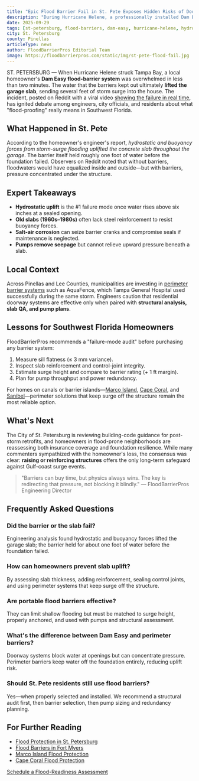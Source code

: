 ```yaml
---
title: "Epic Flood Barrier Fail in St. Pete Exposes Hidden Risks of Doorway Systems"
description: "During Hurricane Helene, a professionally installed Dam Easy flood barrier failed in St. Petersburg. Experts explain why—and how homeowners can prevent similar losses."
date: 2025-09-29
tags: [st-petersburg, flood-barriers, dam-easy, hurricane-helene, hydrostatic-uplift, florida, news]
city: St. Petersburg
county: Pinellas
articleType: news
author: FloodBarrierPros Editorial Team
image: https://floodbarrierpros.com/static/img/st-pete-flood-fail.jpg
---
```


ST. PETERSBURG — When Hurricane Helene struck Tampa Bay, a local homeowner's **Dam Easy flood-barrier system** was overwhelmed in less than two minutes. The water that the barriers kept out ultimately **lifted the garage slab**, sending several feet of storm surge into the house. The incident, posted on Reddit with a viral video [showing the failure in real time](https://www.youtube.com/watch?v=BCB2K1TpWpA), has ignited debate among engineers, city officials, and residents about what "flood-proofing" really means in Southwest Florida.

## What Happened in St. Pete

According to the homeowner's engineer's report, *hydrostatic and buoyancy forces from storm-surge flooding uplifted the concrete slab throughout the garage*. The barrier itself held roughly one foot of water before the foundation failed. Observers on Reddit noted that without barriers, floodwaters would have equalized inside and outside—but with barriers, pressure concentrated under the structure.

## Expert Takeaways

- **Hydrostatic uplift** is the #1 failure mode once water rises above six inches at a sealed opening.
- **Old slabs (1960s–1980s)** often lack steel reinforcement to resist buoyancy forces.
- **Salt-air corrosion** can seize barrier cranks and compromise seals if maintenance is neglected.
- **Pumps remove seepage** but cannot relieve upward pressure beneath a slab.

## Local Context

Across Pinellas and Lee Counties, municipalities are investing in [perimeter barrier systems](/regions/st-petersburg/) such as AquaFence, which Tampa General Hospital used successfully during the same storm. Engineers caution that residential doorway systems are effective only when paired with **structural analysis, slab QA, and pump plans**.

## Lessons for Southwest Florida Homeowners

FloodBarrierPros recommends a "failure-mode audit" before purchasing any barrier system:

1. Measure sill flatness (≤ 3 mm variance).
2. Inspect slab reinforcement and control-joint integrity.
3. Estimate surge height and compare to barrier rating (+ 1 ft margin).
4. Plan for pump throughput and power redundancy.

For homes on canals or barrier islands—[Marco Island](/regions/marco-island/), [Cape Coral](/regions/cape-coral/), and [Sanibel](/regions/sanibel/)—perimeter solutions that keep surge off the structure remain the most reliable option.

## What's Next

The City of St. Petersburg is reviewing building-code guidance for post-storm retrofits, and homeowners in flood-prone neighborhoods are reassessing both insurance coverage and foundation resilience. While many commenters sympathized with the homeowner's loss, the consensus was clear: **raising or reinforcing structures** offers the only long-term safeguard against Gulf-coast surge events.

> "Barriers can buy time, but physics always wins. The key is redirecting that pressure, not blocking it blindly." — FloodBarrierPros Engineering Director

## Frequently Asked Questions

### Did the barrier or the slab fail?

Engineering analysis found hydrostatic and buoyancy forces lifted the garage slab; the barrier held for about one foot of water before the foundation failed.

### How can homeowners prevent slab uplift?

By assessing slab thickness, adding reinforcement, sealing control joints, and using perimeter systems that keep surge off the structure.

### Are portable flood barriers effective?

They can limit shallow flooding but must be matched to surge height, properly anchored, and used with pumps and structural assessment.

### What's the difference between Dam Easy and perimeter barriers?

Doorway systems block water at openings but can concentrate pressure. Perimeter barriers keep water off the foundation entirely, reducing uplift risk.

### Should St. Pete residents still use flood barriers?

Yes—when properly selected and installed. We recommend a structural audit first, then barrier selection, then pump sizing and redundancy planning.

## For Further Reading

- [Flood Protection in St. Petersburg](/regions/st-petersburg/)
- [Flood Barriers in Fort Myers](/regions/fort-myers/)
- [Marco Island Flood Protection](/regions/marco-island/)
- [Cape Coral Flood Protection](/regions/cape-coral/)

[Schedule a Flood-Readiness Assessment](/contact/)
